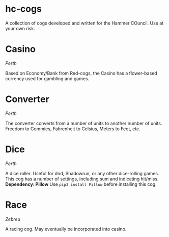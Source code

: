 # hc-cogs
A collection of cogs developed and written for the Hammer COuncil. Use at your own risk. 

# Casino
*Perth*

Based on Economy/Bank from Red-cogs, the Casino has a flower-based currency used for gambling and games. 

# Converter
*Perth*

The converter converts from a number of units to another number of units. Freedom to Commies, Fahrenheit to Celsius, Meters to Feet, etc. 

# Dice
*Perth*

A dice roller. Useful for dnd, Shadowrun, or any other dice-rolling games. This cog has a number of settings, including sum and indicating hit/miss.   
**Dependency: Pillow** Use `pip3 install Pillow` before installing this cog. 

# Race
*Zebreu*

A racing cog. May eventually be incorporated into casino. 

